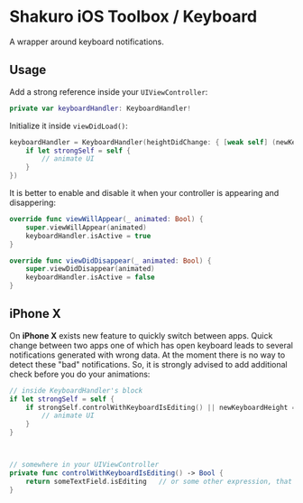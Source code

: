 # Shakuro iOS Toolbox / Keyboard

A wrapper around keyboard notifications.

## Usage

Add a strong reference inside your `UIViewController`:

```swift
private var keyboardHandler: KeyboardHandler!
```

Initialize it inside `viewDidLoad()`:

```swift
keyboardHandler = KeyboardHandler(heightDidChange: { [weak self] (newKeyboardHeight: CGFloat, animationDuration: TimeInterval) in
    if let strongSelf = self {
        // animate UI
    }
})
```

It is better to enable and disable it when your controller is appearing and disappering:

```swift
override func viewWillAppear(_ animated: Bool) {
    super.viewWillAppear(animated)
    keyboardHandler.isActive = true
}

override func viewDidDisappear(_ animated: Bool) {
    super.viewDidDisappear(animated)
    keyboardHandler.isActive = false
}
```

## iPhone X

On **iPhone X** exists new feature to quickly switch between apps. Quick change between two apps one of which has open keyboard leads to several notifications generated with wrong data. At the moment there is no way to detect these "bad" notifications. So, it is strongly advised to add additional check before you do your animations:

```swift
// inside KeyboardHandler's block
if let strongSelf = self {
    if strongSelf.controlWithKeyboardIsEditing() || newKeyboardHeight == 0 {
        // animate UI
    }
}



// somewhere in your UIViewController
private func controlWithKeyboardIsEditing() -> Bool {
    return someTextField.isEditing   // or some other expression, that suits your needs
}
```
